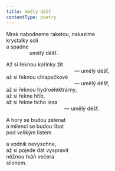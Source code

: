 ```yaml
---
title: Umělý déšť
contentType: poetry
---
```


Mrak nabodneme raketou, nakazíme  
krystalky soli  
a spadne  
                umělý déšť.

Až si řeknou kořínky žit  
                                               — umělý déšť,  
až si řeknou chlapečkové  
                                               — umělý déšť,  
až si řeknou hydroelektrárny,  
až si řekne hřib,  
až si řekne ticho lesa  
                                        — umělý déšť.

A hory se budou zelenat  
a milenci se budou líbat  
pod velikým listem

a vodník nevyschne,  
až si pojede dát vyspravit  
něžnou tkáň večera  
silonem.
